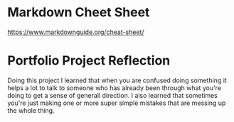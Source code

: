 # Markdown Cheet Sheet 
https://www.markdownguide.org/cheat-sheet/ 

# Portfolio Project Reflection 
Doing this project I learned that when you are confused doing something it helps a lot to talk to someone who has already been through what you're doing to get a sense of generall direction. I also learned that sometimes you're just making one or more super simple mistakes that are messing up the whole thing. 